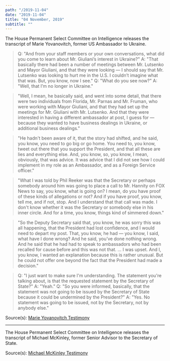 ```yaml
---
path: "/2019-11-04"
date: "2019-11-04"
title: "04 November, 2019"
subtitle: ""
---
```


The House Permanent Select Committee on Intelligence releases the transcript of Marie Yovanovitch, former US Ambassador to Ukraine.

> Q: "And from your staff members or your own conversations, what did you come to learn about Mr. Giuliani’s interest in Ukraine?"
> A: "That basically there had been a number of meetings between Mr. Lutsenko and Mayor Giuliani, and that they were looking — I should say that Mr. Lutsenko was looking to hurt me in the U.S. I couldn’t imagine what that was. But, you know, now I see."
> Q: "What do you see now?"
> A: "Well, that I’m no longer in Ukraine."

> "Well, I mean, he basically said, and went into some detail, that there were two individuals from Florida, Mr. Parnas and Mr. Fruman, who were working with Mayor Giuliani, and that they had set up the meetings for Mr. Giuliani with Mr. Lutsenko. And that they were interested in having a different ambassador at post, I guess for — because they wanted to have business dealings in Ukraine, or additional business dealings."

> "He hadn't been aware of it, that the story had shifted, and he said, you know, you need to go big or go home. You need to, you know, tweet out there that you support the President, and that all these are lies and everything else. And, you know, so, you know, I mean, obviously, that was advice. It was advice that I did not see how I could implement in my role as an Ambassador, and as a Foreign Service officer."

> "What I was told by Phil Reeker was that the Secretary or perhaps somebody around him was going to place a call to Mr. Hannity on FOX News to say, you know, what is going on? I mean, do you have proof of these kinds of allegations or not? And if you have proof, you know, tell me, and if not, stop. And I understand that that call was made. I don't know whether it was the Secretary or somebody else in his inner circle. And for a time, you know, things kind of simmered down."

> "So the Deputy Secretary said that, you know, he was sorry this was all happening, that the President had lost confidence, and I would need to depart my post. That, you know, he had — you know, I said, what have I done wrong? And he said, you’ve done nothing wrong. And he said that he had had to speak to ambassadors who had been recalled for cause before and this was not that. … I was upset. And I, you know, I wanted an explanation because this is rather unusual. But he could not offer one beyond the fact that the President had made a decision."

> Q: "I just want to make sure I'm understanding. The statement you're talking about, is that the requested statement by the Secretary of State?"
> A: "Yeah."
> Q: "So you were informed, basically, that the statement was not going to be issued by the Secretary of State because it could be undermined by the President?"
> A: "Yes. No statement was going to be issued, not by the Secretary, not by anybody else."

<span class="sources">
Source(s): <a href="https://docs.house.gov/meetings/IG/IG00/CPRT-116-IG00-D003.pdf" target="_blank" rel="noopener noreferrer">Marie Yovanovitch Testimony</a>
</span>

---

The House Permanent Select Committee on Intelligence releases the transcript of Michael McKinley, former Senior Advisor to the Secretary of State.

<span class="sources">
Source(s): <a href="https://docs.house.gov/meetings/IG/IG00/CPRT-116-IG00-D004.pdf" target="_blank" rel="noopener noreferrer">Michael McKinley Testimony</a>
</span>
